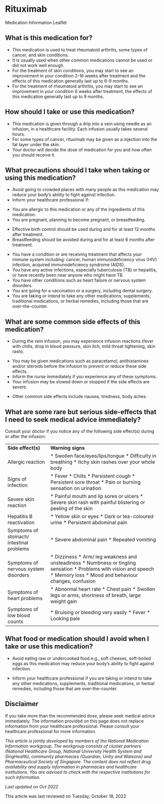 # Rituximab

Medication Information Leaflet

What is this medication for?
----------------------------

* This medication is used to treat rheumatoid arthritis, some types of cancer, and skin conditions.
* It is usually used when other common medications cannot be used or did not work well enough.
* For the treatment of skin conditions, you may start to see an improvement in your condition 2-16 weeks after treatment and the effects of this medication generally last up to 6-9 months.
* For the treatment of rheumatoid arthritis, you may start to see an improvement in your condition 6 weeks after treatment, the effects of this medication generally last up to 9 months.

How should I take or use this medication?
-----------------------------------------

* This medication is given through a drip into a vein using needle as an infusion, in a healthcare facility. Each infusion usually takes several hours.
* For some types of cancer, rituximab may be given as a injection into the fat layer under the skin.
* Your doctor will decide the dose of medication for you and how often you should receive it.

What precautions should I take when taking or using this medication?
--------------------------------------------------------------------

* Avoid going to crowded places with many people as this medication may reduce your body’s ability to fight against infection.
* Inform your healthcare professional if:

+ You are allergic to this medication or any of the ingredients of this medication.
+ You are pregnant, planning to become pregnant, or breastfeeding.

- Effective birth control should be used during and for at least 12 months after treatment.
- Breastfeeding should be avoided during and for at least 6 months after treatment.

+ You have a condition or are receiving treatment that affects your immune system including: cancer, human immunodeficiency virus (HIV) infection, acquired immunodeficiency syndrome (AIDS).
+ You have any active infections, especially tuberculosis (TB) or hepatitis, or have recently been near anyone who might have TB.
+ You have other conditions such as heart failure or nervous system disorders.
+ You are going for a vaccination or a surgery, including dental surgery.
+ You are taking or intend to take any other medications, supplements, traditional medications, or herbal remedies, including those that are over-the-counter.

What are some common side effects of this medication?
-----------------------------------------------------

* During the vein infusion, you may experience infusion reactions (fever with chills, drop in blood pressure, skin itch, mild throat tightening, skin rash).

+ You may be given medications such as paracetamol, antihistamines and/or steroids before the infusion to prevent or reduce these side effects.
+ Inform the nurse immediately if you experience any of these symptoms.
+ Your infusion may be slowed down or stopped if the side effects are severe.

* Other common side effects include nausea, tiredness, body aches.

What are some rare but serious side-effects that I need to seek medical advice immediately?
-------------------------------------------------------------------------------------------

Consult your doctor if you notice any of the following side effect(s) during or after the infusion:

|  |  |
| --- | --- |
| **Side effect(s)**​ | **​Warning signs** |
| ​Allergic reaction | * ​Swollen face/eyes/lips/tongue * Difficulty in breathing * Itchy skin rashes over your whole body |
| ​Signs of infection | * ​Fever * Chills * Persistent cough * Persistent sore throat * Pain or burning sensation on urination |
| ​Severe skin reaction | * ​Painful mouth and lip sores or ulcers * Severe skin rash with painful blistering or peeling of the skin |
| ​Hepatitis B reactivation | * ​Yellow skin or eyes * Dark or tea-coloured urine * Persistent abdominal pain |
| ​Symptoms of stomach/ intestinal problems | * Severe abdominal pain * Repeated vomiting |
| ​Symptoms of nervous system disorders | * ​Dizziness * Arm/ leg weakness and unsteadiness * Numbness or tingling sensation * Problems with vision and speech * Memory loss * Mood and behaviour changes, confusion |
| ​Symptoms of heart problems | * ​Abnormal heart rate * Chest pain * Swollen legs or arms, shortness of breath, large weight gain |
| ​Symptoms of low blood counts | * Bruising or bleeding very easily * Fever * Looking pale |

What food or medication should I avoid when I take or use this medication?
--------------------------------------------------------------------------

* Avoid eating raw or undercooked food e.g., soft cheeses, soft-boiled eggs as this medication may reduce your body’s ability to fight against infection.

* Inform your healthcare professional if you are taking or intend to take any other medications, supplements, traditional medications, or herbal remedies, including those that are over-the-counter.

Disclaimer
----------

If you take more than the recommended dose, please seek medical advice immediately. The information provided on this page does not replace information from your healthcare professional. Please consult your healthcare professional for more information.

*This article is jointly developed by members of the National Medication Information workgroup. The workgroup consists of cluster partners (National Healthcare Group, National University Health System and SingHealth), community pharmacies (Guardian, Unity and Watsons) and Pharmaceutical Society of Singapore. The content does not reflect drug availability and supply information in pharmacies and healthcare institutions. You are advised to check with the respective institutions for such information.*

*Last updated on Oct 2022*

This article was last reviewed on
Tuesday, October 18, 2022